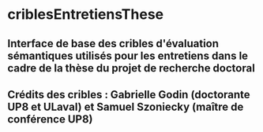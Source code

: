# criblesEntretiensThese
## Interface de base des cribles d'évaluation sémantiques utilisés pour les entretiens dans le cadre de la thèse du projet de recherche doctoral
## Crédits des cribles : Gabrielle Godin (doctorante UP8 et ULaval) et Samuel Szoniecky (maître de conférence UP8)
